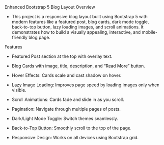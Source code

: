 Enhanced Bootstrap 5 Blog Layout
Overview

- This project is a responsive blog layout built using Bootstrap 5 with modern features like a featured post, blog cards, dark mode toggle, back-to-top button, lazy loading images, and scroll animations. It demonstrates how to build a visually appealing, interactive, and mobile-friendly blog page.

Features

- Featured Post section at the top with overlay text.

- Blog Cards with image, title, description, and “Read More” button.

- Hover Effects: Cards scale and cast shadow on hover.

- Lazy Image Loading: Improves page speed by loading images only when visible.

- Scroll Animations: Cards fade and slide in as you scroll.

- Pagination: Navigate through multiple pages of posts.

- Dark/Light Mode Toggle: Switch themes seamlessly.

- Back-to-Top Button: Smoothly scroll to the top of the page.

- Responsive Design: Works on all devices using Bootstrap grid.
